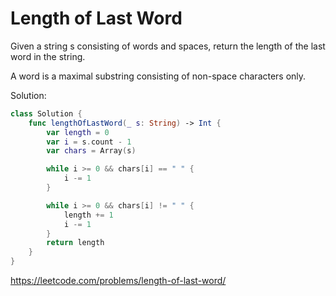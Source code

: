 # Length of Last Word

Given a string s consisting of words and spaces, return the length of the last word in the string.

A word is a maximal substring consisting of non-space characters only.

Solution:

``` Swift
class Solution {
    func lengthOfLastWord(_ s: String) -> Int {
        var length = 0
        var i = s.count - 1
        var chars = Array(s)

        while i >= 0 && chars[i] == " " {
            i -= 1
        }

        while i >= 0 && chars[i] != " " {
            length += 1
            i -= 1
        }
        return length
    }
}
```

https://leetcode.com/problems/length-of-last-word/
